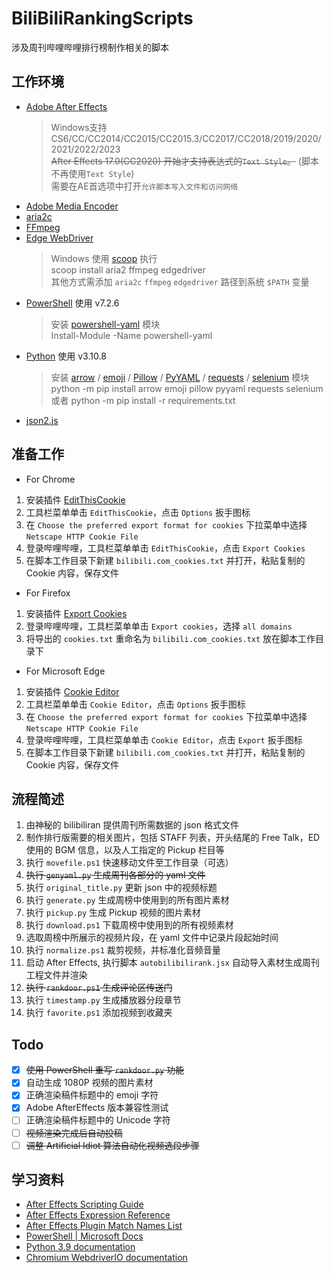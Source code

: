 # BiliBiliRankingScripts

涉及周刊哔哩哔哩排行榜制作相关的脚本

## 工作环境

-   [Adobe After Effects](https://www.adobe.com/products/aftereffects.html)
    > Windows支持 CS6/CC/CC2014/CC2015/CC2015.3/CC2017/CC2018/2019/2020/2021/2022/2023  
    > ~~After Effects 17.0(CC2020) 开始才支持表达式的`Text Style`。~~ (脚本不再使用`Text Style`)  
    需要在AE首选项中打开`允许脚本写入文件和访问网络`
-   [Adobe Media Encoder](https://www.adobe.com/products/media-encoder.html)
-   [aria2c](https://aria2.github.io/)
-   [FFmpeg](https://ffmpeg.org/)
-   [Edge WebDriver](https://developer.microsoft.com/en-us/microsoft-edge/tools/webdriver/)
    > Windows 使用 [scoop](https://scoop.sh/) 执行  
    > scoop install aria2 ffmpeg edgedriver  
    > 其他方式需添加 `aria2c` `ffmpeg` `edgedriver` 路径到系统 `$PATH` 变量
-   [PowerShell](https://docs.microsoft.com/zh-cn/powershell/) 使用 v7.2.6
    > 安装 [powershell-yaml](https://www.powershellgallery.com/packages/powershell-yaml) 模块  
    > Install-Module -Name powershell-yaml
-   [Python](https://www.python.org/) 使用 v3.10.8
    > 安装 [arrow](https://pypi.org/project/arrow/) / [emoji](https://pypi.org/project/emoji/) / [Pillow](https://pypi.org/project/Pillow/) / [PyYAML](https://pypi.org/project/PyYAML/) / [requests](https://pypi.org/project/requests/) / [selenium](https://pypi.org/project/selenium/) 模块  
    > python -m pip install arrow emoji pillow pyyaml requests selenium  
    > 或者 python -m pip install -r requirements.txt
-   [json2.js](https://github.com/douglascrockford/JSON-js)

## 准备工作

-   For Chrome

1. 安装插件 [EditThisCookie](https://chrome.google.com/webstore/detail/fngmhnnpilhplaeedifhccceomclgfbg)
2. 工具栏菜单单击 `EditThisCookie`，点击 `Options` 扳手图标
3. 在 `Choose the preferred export format for cookies` 下拉菜单中选择 `Netscape HTTP Cookie File`
4. 登录哔哩哔哩，工具栏菜单单击 `EditThisCookie`，点击 `Export Cookies`
5. 在脚本工作目录下新建 `bilibili.com_cookies.txt` 并打开，粘贴复制的 Cookie 内容，保存文件

-   For Firefox

1. 安装插件 [Export Cookies](https://addons.mozilla.org/en-US/firefox/addon/export-cookies-txt/)
2. 登录哔哩哔哩，工具栏菜单单击 `Export cookies`，选择 `all domains`
3. 将导出的 `cookies.txt` 重命名为 `bilibili.com_cookies.txt` 放在脚本工作目录下

-   For Microsoft Edge

1. 安装插件 [Cookie Editor](https://microsoftedge.microsoft.com/addons/detail/ajfboaconbpkglpfanbmlfgojgndmhmc)
2. 工具栏菜单单击 `Cookie Editor`，点击 `Options` 扳手图标
3. 在 `Choose the preferred export format for cookies` 下拉菜单中选择 `Netscape HTTP Cookie File`
4. 登录哔哩哔哩，工具栏菜单单击 `Cookie Editor`，点击 `Export` 扳手图标
5. 在脚本工作目录下新建 `bilibili.com_cookies.txt` 并打开，粘贴复制的 Cookie 内容，保存文件

## 流程简述

1. 由神秘的 bilibiliran 提供周刊所需数据的 json 格式文件
2. 制作排行版需要的相关图片，包括 STAFF 列表，开头结尾的 Free Talk，ED 使用的 BGM 信息，以及人工指定的 Pickup 栏目等
3. 执行 `movefile.ps1` 快速移动文件至工作目录（可选）
4. ~~执行 `genyaml.py` 生成周刊各部分的 yaml 文件~~
5. 执行 `original_title.py` 更新 json 中的视频标题
6. 执行 `generate.py` 生成周榜中使用到的所有图片素材
7. 执行 `pickup.py` 生成 Pickup 视频的图片素材
8. 执行 `download.ps1` 下载周榜中使用到的所有视频素材
9. 选取周榜中所展示的视频片段，在 yaml 文件中记录片段起始时间
10. 执行 `normalize.ps1` 裁剪视频，并标准化音频音量
11. 启动 After Effects, 执行脚本 `autobilibilirank.jsx` 自动导入素材生成周刊工程文件并渲染
12. ~~执行 `rankdoor.ps1` 生成评论区传送门~~
13. 执行 `timestamp.py` 生成播放器分段章节
14. 执行 `favorite.ps1` 添加视频到收藏夹

## Todo

-   [x] ~~使用 PowerShell 重写 `rankdoor.py` 功能~~
-   [x] 自动生成 1080P 视频的图片素材
-   [x] 正确渲染稿件标题中的 emoji 字符
-   [x] Adobe AfterEffects 版本兼容性测试
-   [ ] 正确渲染稿件标题中的 Unicode 字符
-   [ ] ~~视频渲染完成后自动投稿~~
-   [ ] ~~调整 Artificial Idiot 算法自动化视频选段步骤~~

## 学习资料

-   [After Effects Scripting Guide](https://ae-scripting.docsforadobe.dev/)
-   [After Effects Expression Reference](https://ae-expressions.docsforadobe.dev/)
-   [After Effects Plugin Match Names List](https://fendrafx.com/utility/after-effects-plugin-match-names-list/)
-   [PowerShell | Microsoft Docs](https://docs.microsoft.com/en-us/powershell/scripting/overview)
-   [Python 3.9 documentation](https://docs.python.org/3.9/)
-   [Chromium WebdriverIO documentation](https://webdriver.io/docs/api/chromium/)
